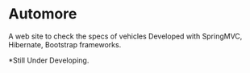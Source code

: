 # Automore
A web site to check the specs of vehicles
Developed with SpringMVC, Hibernate, Bootstrap frameworks.

*Still Under Developing.
